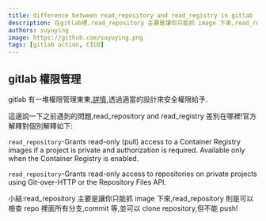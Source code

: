 ```yaml
---
title: difference between read_repository and read_registry in gitlab
description: 在gitlab裡,read_repository 主要是讓你只能抓 image 下來,read_repository 則是可以檢查 repo 裡面所有分支,commit 等,並可以 clone repository,但不能 push!
authors: suyuying
image: https://github.com/suyuying.png
tags: [gitlab action, CICD]
---
```


## gitlab 權限管理

gitlab 有一堆權限管理東東,[詳情](https://docs.gitlab.com/ee/user/profile/personal_access_tokens.html#personal-access-token-scopes),透過適當的設計來安全權限給予.

這邊說一下之前遇到的問題,read_repository and read_registry 差別在哪裡!官方解釋對個別解釋如下:

`read_repository`-Grants read-only (pull) access to a Container Registry images if a project is private and authorization is required. Available only when the Container Registry is enabled.

`read_repository`-Grants read-only access to repositories on private projects using Git-over-HTTP or the Repository Files API.

小結:read_repository 主要是讓你只能抓 image 下來,read_repository 則是可以檢查 repo 裡面所有分支,commit 等,並可以 clone repository,但不能 push!
